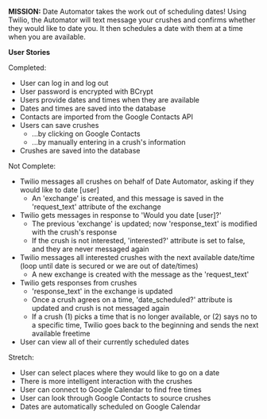 **MISSION:**
Date Automator takes the work out of scheduling dates! Using Twilio, the Automator will text message your crushes and confirms whether they would like to date you. It then schedules a date with them at a time when you are available.

**User Stories**

Completed:
* User can log in and log out 
* User password is encrypted with BCrypt
* Users provide dates and times when they are available
* Dates and times are saved into the database
* Contacts are imported from the Google Contacts API
* Users can save crushes
  * ...by clicking on Google Contacts
  * ...by manually entering in a crush's information
* Crushes are saved into the database

Not Complete:
* Twilio messages all crushes on behalf of Date Automator, asking if they would like to date [user]
  * An 'exchange' is created, and this message is saved in the 'request_text' attribute of the exchange
* Twilio gets messages in response to 'Would you date [user]?'
  * The previous 'exchange' is updated; now 'response_text' is modified with the crush's response
  * If the crush is not interested, 'interested?' attribute is set to false, and they are never messaged again
* Twilio messages all interested crushes with the next available date/time (loop until date is secured or we are out of date/times)
  * A new exchange is created with the message as the 'request_text'
* Twilio gets responses from crushes
  * 'response_text' in the exchange is updated
  * Once a crush agrees on a time, 'date_scheduled?' attribute is updated and crush is not messaged again 
  * If a crush (1) picks a time that is no longer available, or (2) says no to a specific time, Twilio goes back to the beginning and sends the next available freetime
* User can view all of their currently scheduled dates

Stretch:

* User can select places where they would like to go on a date
* There is more intelligent interaction with the crushes
* User can connect to Google Calendar to find free times
* User can look through Google Contacts to source crushes
* Dates are automatically scheduled on Google Calendar
